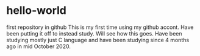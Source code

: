 # hello-world
first repository in github
This is my first time using my github accont.
Have been putting it off to instead study. 
Will see how this goes. Have been studying mostly just C language
and have been studying since 4 months ago in mid October 2020.
